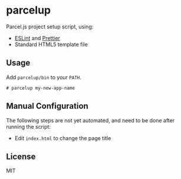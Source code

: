 # parcelup

Parcel.js project setup script, using:

- [ESLint](https://eslint.org/) and [Prettier](https://prettier.io/)
- Standard HTML5 template file

## Usage

Add `parcelup/bin` to your `PATH`.

```
# parcelup my-new-app-name
```

## Manual Configuration

The following steps are not yet automated, and need to be done after running the script:

- Edit `index.html` to change the page title

## License

MIT
